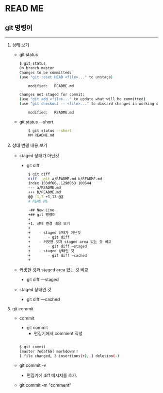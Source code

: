 # READ ME

## git 명령어
---

1. 상태 보기

    - git status

        ```bash
        $ git status
        On branch master
        Changes to be committed:
        (use "git reset HEAD <file>..." to unstage)

            modified:   README.md

        Changes not staged for commit:
        (use "git add <file>..." to update what will be committed)
        (use "git checkout -- <file>..." to discard changes in working directory)

            modified:   README.md
        ```

    - git status --short
        ```bash
            $ git status --short
            MM README.md
        ```



2. 상태 변경 내용 보기

    - staged 상태가 아닌것
        - git diff

        ```bash
            $ git diff
            diff --git a/README.md b/README.md
            index 103df66..129d053 100644
            --- a/README.md
            +++ b/README.md
            @@ -1,3 +1,13 @@
            # READ ME

            -## New Line
            +## git 명령어
            +
            +1. 상태 변경 내용 보기
            +
            +    - staged 상태가 아닌것
            +        - git diff
            +    - 커밋한 것과 staged area 있는 것 비교
            +        - git diff —staged
            +    - staged 상태인 것
            +        - git diff —cached
            +
        ```

    - 커밋한 것과 staged area 있는 것 비교
        - git diff —staged
    - staged 상태인 것
        - git diff —cached


3. git commit

    - commit
        - git commit
            - 편집기에서 comment 작성

        ```bash

        $ git commit
        [master 7e6af66] markdown!!
        1 file changed, 3 insertions(+), 1 deletion(-)

        ```

    - git commit -v
        - 편집기에 diff 메시지를 추가.

    - git commit -m "comment"


